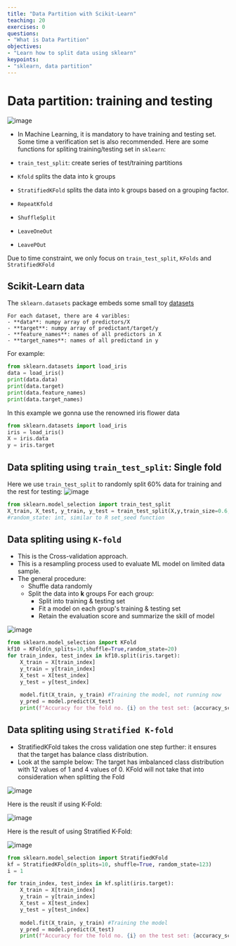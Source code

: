 ```yaml
---
title: "Data Partition with Scikit-Learn"
teaching: 20
exercises: 0
questions:
- "What is Data Partition"
objectives:
- "Learn how to split data using sklearn"
keypoints:
- "sklearn, data partition"
---
```


# Data partition: training and testing

![image](https://user-images.githubusercontent.com/43855029/120378647-b1716080-c2ec-11eb-8693-60defbbad7e2.png)


- In Machine Learning, it is mandatory to have training and testing set. Some time a verification set is also recommended.
Here are some functions for spliting training/testing set in `sklearn`:

- `train_test_split`: create series of test/training partitions
- `Kfold` splits the data into k groups
- `StratifiedKFold` splits the data into k groups based on a grouping factor.
- `RepeatKfold`
- `ShuffleSplit`
- `LeaveOneOut`
- `LeavePOut`

Due to time constraint, we only focus on `train_test_split`, `KFolds` and `StratifiedKFold` 
## Scikit-Learn data
The `sklearn.datasets` package embeds some small toy [datasets](https://scikit-learn.org/stable/datasets.html)
```
For each dataset, there are 4 varibles:
- **data**: numpy array of predictors/X
- **target**: numpy array of predictant/target/y
- **feature_names**: names of all predictors in X
- **target_names**: names of all predictand in y
```
For example:
```python
from sklearn.datasets import load_iris
data = load_iris()
print(data.data)
print(data.target)
print(data.feature_names)
print(data.target_names)
```

In this example we gonna use the renowned iris flower data
```python
from sklearn.datasets import load_iris
iris = load_iris()
X = iris.data
y = iris.target
```

## Data spliting using `train_test_split`: **Single fold**
Here we use `train_test_split` to randomly split 60% data for training and the rest for testing:
![image](https://user-images.githubusercontent.com/43855029/114209883-22b81700-992d-11eb-83a4-c4ab1538a1e5.png)

```python
from sklearn.model_selection import train_test_split
X_train, X_test, y_train, y_test = train_test_split(X,y,train_size=0.6,random_state=123)
#random_state: int, similar to R set_seed function
```

## Data spliting using `K-fold`
- This is the Cross-validation approach.
- This is a resampling process used to evaluate ML model on limited data sample.
- The general procedure:
    - Shuffle data randomly
    - Split the data into **k** groups
    For each group:
        - Split into training & testing set
        - Fit a model on each group's training & testing set
        - Retain the evaluation score and summarize the skill of model



![image](https://user-images.githubusercontent.com/43855029/114211785-103edd00-992f-11eb-89d0-bbd7bd0c0178.png)
```python
from sklearn.model_selection import KFold
kf10 = KFold(n_splits=10,shuffle=True,random_state=20)
for train_index, test_index in kf10.split(iris.target):
    X_train = X[train_index]
    y_train = y[train_index]
    X_test = X[test_index]
    y_test = y[test_index]
    
    model.fit(X_train, y_train) #Training the model, not running now
    y_pred = model.predict(X_test)
    print(f"Accuracy for the fold no. {i} on the test set: {accuracy_score(y_test, y_pred)}")
```

## Data spliting using `Stratified K-fold`
- StratifiedKFold takes the cross validation one step further: it ensures that the target has balance class distribution.
- Look at the sample below:
The target has imbalanced class distribution with 12 values of 1 and 4 values of 0. KFold will not take that into consideration when splitting the Fold

![image](https://user-images.githubusercontent.com/43855029/120677513-2667a600-c465-11eb-814e-f4979ac9d123.png)

Here is the reuslt if using K-Fold:

![image](https://user-images.githubusercontent.com/43855029/120677884-8c542d80-c465-11eb-832a-bf05e1d73d28.png)

Here is the result of using Stratified K-Fold:

![image](https://user-images.githubusercontent.com/43855029/120677539-2d8eb400-c465-11eb-8227-9921b6f32362.png)


```python
from sklearn.model_selection import StratifiedKFold
kf = StratifiedKFold(n_splits=10, shuffle=True, random_state=123)
i = 1

for train_index, test_index in kf.split(iris.target):
    X_train = X[train_index]
    y_train = y[train_index]
    X_test = X[test_index]
    y_test = y[test_index]
    
    model.fit(X_train, y_train) #Training the model
    y_pred = model.predict(X_test)
    print(f"Accuracy for the fold no. {i} on the test set: {accuracy_score(y_test, y_pred)}")    
```
